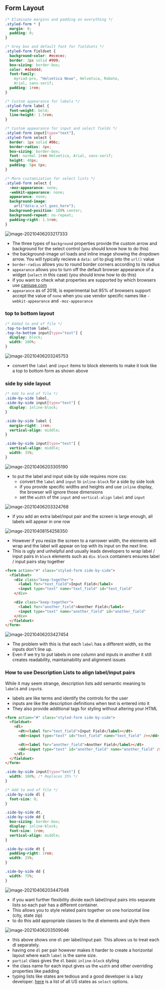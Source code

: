 ## Form Layout

```css
/* Eliminate margins and padding on everything */
.styled-form * {
  margin: 0;
  padding: 0;
}

/* Grey box and default font for fieldsets */
.styled-form fieldset {
  background-color: #ececec;
  border: 2px solid #999;
  box-sizing: border-box;
  color: #4d4d4d;
  font-family:
    myriad-pro, "Helvetica Neue", Helvetica, Roboto,
    Arial, sans-serif;
  padding: 1rem;
}

/* Custom appearance for labels */
.styled-form label {
  font-weight: bold;
  line-height: 1.5rem;
}

/* Custom appearance for input and select fields */
.styled-form input[type="text"],
.styled-form select {
  border: 1px solid #06c;
  border-radius: 4px;
  box-sizing: border-box;
  font: normal 1rem Helvetica, Arial, sans-serif;
  height: 40px;
  padding: 5px 8px;
}

/* More customization for select lists */
.styled-form select {
  -moz-appearance: none;
  -webkit-appearance: none;
  appearance: none;
  background-image:
    url("data:a_url_goes_here");
  background-position: 100% center;
  background-repeat: no-repeat;
  padding-right: 1.5rem;
}
```



![image-20210406203217333](C:\Users\Karis\AppData\Roaming\Typora\typora-user-images\image-20210406203217333.png)

- The three types of `background` properties provide the custom arrow and background for the select control (you should know how to do this)
- the background-image url loads and inline image showing the dropdown arrow. You will typically recieve a `data:` url to plug into the `url()` value
- `border-radius` allows you to round border corners according to its radius
- `appearance` allows you to turn off the default browser appearance of a widget (`select` in this case) (you should know how to do this)
- if you want to check what properties are supported by which browsers use [caniuse.com](https://caniuse.com/)
- `appearance` as of 2018, is experimental but 95% of browsers support accept the value of `none` when you use vendor specific names like `-webkit-appearance` and `-moz-appearance`

### top to bottom layout

```css
/* Added to end of file */
.top-to-bottom label,
.top-to-bottom input[type="text"] {
  display: block;
  width: 100%;
}
```

![image-20210406203245753](C:\Users\Karis\AppData\Roaming\Typora\typora-user-images\image-20210406203245753.png)

- convert the `label` and `input` items to block elements to make it look like a top to bottom form as shown above

### side by side layout

```css
/* Add to end of file */
.side-by-side label,
.side-by-side input[type="text"] {
  display: inline-block;
}

.side-by-side label {
  margin-right: 1rem;
  vertical-align: middle;
}

.side-by-side input[type="text"] {
  vertical-align: middle;
  width: 35%;
}
```

![image-20210406203305190](C:\Users\Karis\AppData\Roaming\Typora\typora-user-images\image-20210406203305190.png)

- to put the label and input side by side requires more css:
  - convert the `label` and `input` to `inline-block` for a side by side look
  - if you provide specific widths and heights and use `inline` display, the browser will ignore those dimensions
  - set the `width` of the `input` and `vertical-align` `label` and `input`



![image-20210406203324768](C:\Users\Karis\AppData\Roaming\Typora\typora-user-images\image-20210406203324768.png)

- if you add an extra label/input pair and the screen is large enough, all labels will appear in one row



![image-20210408154258350](C:\Users\Karis\AppData\Roaming\Typora\typora-user-images\image-20210408154258350.png)

- However if you resize the screen to a narrower width, the elements will wrap and the label will appear on top with its input on the next line.
- This is ugly and unhelpful and usually leads developers to wrap label / input pairs in `block` elements such as `div`. `block` containers ensures label / input pairs stay together

```html
<form action="#" class="styled-form side-by-side">
  <fieldset>
    <div class="keep-together">
      <label for="text_field">Input Field</label>
      <input type="text" name="text_field" id="text_field"
    </div>

    <div class="keep-together">
      <label for="another_field">Another Field</label>
      <input type="text" name="another_field" id="another_field"
    </div>
  </fieldset>
</form>
```

![image-20210406203427454](C:\Users\Karis\AppData\Roaming\Typora\typora-user-images\image-20210406203427454.png)

- The problem with this is that each `label` has a different width, so the inputs don't line up.
- Even if we try to put labels in one column and inputs in another it still creates readability, maintainability and alignment issues



### How to use Description Lists to align label/input pairs

While it may seem strange, description lists add semantic meaning to `label`s and `input`s. 

- labels are like terms and identify the controls for the user
- inputs are like the description definitions when text is entered into it
- They also provide additional tags for styling without altering your HTML

```html
<form action="#" class="styled-form side-by-side">
  <fieldset>
    <dl>
      <dt><label for="text_field">Input Field</label></dt>
      <dd><input type="text" id="text_field" name="text_field" /></dd>

      <dt><label for="another_field">Another Field</label></dt>
      <dd><input type="text" id="another_field" name="another_field" /></dd>
    </dl>
  </fieldset>
</form>
```

```css
.side-by-side input[type="text"] {
  width: 100%; /* Replaces 35% */
}

/* Add to end of file */
.side-by-side dl {
  font-size: 0;
}

.side-by-side dt,
.side-by-side dd {
  box-sizing: border-box;
  display: inline-block;
  font-size: 1rem;
  vertical-align: middle;
}

.side-by-side dt {
  padding-right: 1rem;
  width: 25%;
}

.side-by-side dd {
  width: 75%;
}
```

![image-20210406203447048](C:\Users\Karis\AppData\Roaming\Typora\typora-user-images\image-20210406203447048.png)



- if you want further flexibility divide each label/input pairs into separate lists so each pair has a different container. 
- This allows you to style related pairs together on one horizontal line (city, state zip)
- to do this add appropriate classes to the dl elements and style them 

![image-20210406203509046](C:\Users\Karis\AppData\Roaming\Typora\typora-user-images\image-20210406203509046.png)

- this above shows one `dl` per label/input pair. This allows us to treat each dl separately.
- having one `dl` per pair however makes it harder to create a horizontal layout where each `label` is the same size.
- `partial` class gives the `dl` basic `inline-block` styling
- the class name for each input gives us the `width` and other overriding properties like padding 
- typing lists like states are tedious and a good developer is a lazy developer.  [here](https://launchschool.com/gists/2424a869) is a list of all US states as `select` options.
